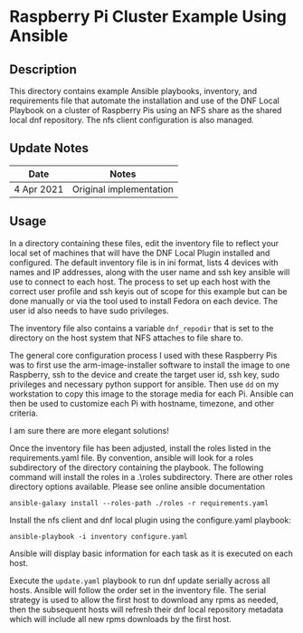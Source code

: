 Raspberry Pi Cluster Example Using Ansible
==================

## Description

This directory contains example Ansible playbooks, inventory, and requirements file that automate the installation and use of the DNF Local Playbook on a cluster of Raspberry Pis using an NFS share as the shared local dnf repository. The nfs client configuration is also managed. 

## Update Notes
Date        | Notes
----------  | -------------------------------
4 Apr 2021  | Original implementation

## Usage

In a directory containing these files, edit the inventory file to reflect your local set of machines that will have the DNF Local Plugin installed and configured. The default inventory file is in ini format, lists 4 devices with names and IP addresses, along with the user name and ssh key ansible will use to connect to each host. The process to set up each host with the correct user profile and ssh keyis out of scope for this example but can be done manually or via the tool used to install Fedora on each device. The user id also needs to have sudo privileges. 

The inventory file also contains a variable `dnf_repodir` that is set to the directory on the host system that NFS attaches to file share to.

The general core configuration process I used with these Raspberry Pis was to first use the arm-image-installer software to install the image to one Raspberry, ssh to the device and create the target user id, ssh key, sudo privileges and necessary python support for ansible. Then use `dd` on my workstation to copy this image to the storage media for each Pi. Ansible can then be used to customize each Pi with hostname, timezone, and other criteria.

I am sure there are more elegant solutions!

Once the inventory file has been adjusted, install the roles listed in the requirements.yaml file. By convention, ansible will look for a roles subdirectory of the directory containing the playbook. The following command will install the roles in a .\roles subdirectory. There are other roles directory options available. Please see online ansible documentation

```
ansible-galaxy install --roles-path ./roles -r requirements.yaml 
```

Install the nfs client and dnf local plugin using the configure.yaml playbook:

```
ansible-playbook -i inventory configure.yaml
```

Ansible will display basic information for each task as it is executed on each host.

Execute the `update.yaml` playbook to run dnf update serially across all hosts. Ansible will follow the order set in the inventory file. The serial strategy is used to allow the first host to download any rpms as needed, then the subsequent hosts will refresh their dnf local repository metadata which will include all new rpms downloads by the first host.
